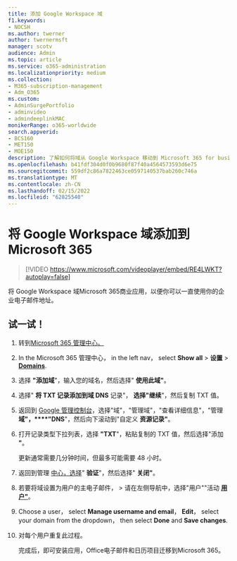 ```yaml
---
title: 添加 Google Workspace 域
f1.keywords:
- NOCSH
ms.author: twerner
author: twernermsft
manager: scotv
audience: Admin
ms.topic: article
ms.service: o365-administration
ms.localizationpriority: medium
ms.collection:
- M365-subscription-management
- Adm_O365
ms.custom:
- AdminSurgePortfolio
- adminvideo
- admindeeplinkMAC
monikerRange: o365-worldwide
search.appverid:
- BCS160
- MET150
- MOE150
description: 了解如何将域从 Google Workspace 移动到 Microsoft 365 for business。
ms.openlocfilehash: b41fdf304d0f0b9680f87f40a4564573593d6e75
ms.sourcegitcommit: 559df2c86a7822463ce0597140537bab260c746a
ms.translationtype: MT
ms.contentlocale: zh-CN
ms.lasthandoff: 02/15/2022
ms.locfileid: "62825540"
---
```

# <a name="add-your-google-workspace-domain-to-microsoft-365"></a>将 Google Workspace 域添加到Microsoft 365

> [!VIDEO https://www.microsoft.com/videoplayer/embed/RE4LWKT?autoplay=false]

将 Google Workspace 域Microsoft 365商业应用，以便你可以一直使用你的企业电子邮件地址。

## <a name="try-it"></a>试一试！

1. 转到[Microsoft 365 管理中心。](https://admin.microsoft.com)
1. In the Microsoft 365 管理中心， in the left nav， select **Show all** > **设置** > <a href="https://go.microsoft.com/fwlink/p/?linkid=834818" target="_blank">**Domains**</a>.
1. 选择 **"添加域**"，输入您的域名，然后选择" **使用此域"**。 
1. 选择" **将 TXT 记录添加到域 DNS** 记录"， **选择"继续**"，然后复制 TXT 值。 
1. 返回到 [Google 管理控制台](https://admin.google.com)，选择"域"，"管理域"，"查看详细信息"，"管理 **域"，****"DNS**"，然后向下滚动到"自定义 **资源记录"**。 
1. 打开记录类型下拉列表，选择 **"TXT**"，粘贴复制的 TXT 值，然后选择"添加 **"**。 

    更新通常需要几分钟时间，但最多可能需要 48 小时。 
1. 返回到管理 <a href="https://go.microsoft.com/fwlink/p/?linkid=2024339" target="_blank">中心，选择</a>" **验证**"，然后选择" **关闭"**。 
1. 若要将域设置为用户的主电子邮件， > 请在左侧导航中，选择"用户""活动 [**用户"**](https://go.microsoft.com/fwlink/p/?linkid=834822)。 
1. Choose a user， select **Manage username and email**， **Edit**， select your domain from the dropdown， then select **Done** and **Save changes**. 
1. 对每个用户重复此过程。 

    完成后，即可安装应用，Office电子邮件和日历项目迁移到Microsoft 365。 